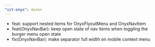 ```yaml
---
"sit-onyx": minor
---
```


- feat: support nested items for OnyxFlyoutMenu and OnyxNavItem
- feat(OnyxNavBar): keep open state of nav items when toggling the burger menu open state
- fix(OnyxNavBar): make separator full width on mobile context menu
